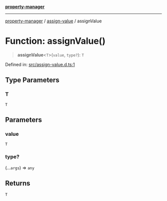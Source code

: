 [**property-manager**](../../README.md)

***

[property-manager](../../modules.md) / [assign-value](../README.md) / assignValue

# Function: assignValue()

> **assignValue**\<`T`\>(`value`, `type?`): `T`

Defined in: [src/assign-value.d.ts:1](https://github.com/snowyu/property-manager.js/blob/0a26f8ac8272cf662455db6a79ab5298188a6840/src/assign-value.d.ts#L1)

## Type Parameters

### T

`T`

## Parameters

### value

`T`

### type?

(...`args`) => `any`

## Returns

`T`
